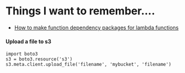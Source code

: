 # Things I want to remember....

- [How to make function dependency packages for lambda functions](https://docs.aws.amazon.com/lambda/latest/dg/lambda-python-how-to-create-deployment-package.html#python-package-dependencies)

#### Upload a file to s3
```
import boto3
s3 = boto3.resource('s3')
s3.meta.client.upload_file('filename', 'mybucket', 'filename')
```
